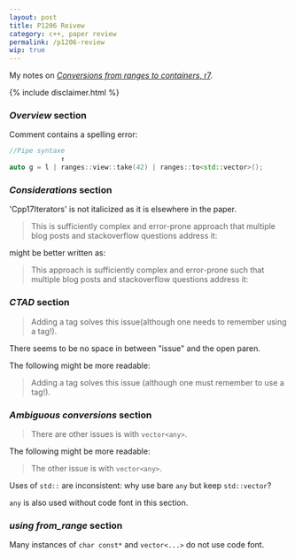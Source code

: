 ```yaml
---
layout: post
title: P1206 Reivew
category: c++, paper review
permalink: /p1206-review
wip: true
---
```


My notes on [_Conversions from ranges to containers_, r7](http://www.open-std.org/jtc1/sc22/wg21/docs/papers/2022/p1206r7.pdf).

{% include disclaimer.html %}

### _Overview_ section

Comment contains a spelling error:
```cpp
//Pipe syntaxe
             ↑
auto g = l | ranges::view::take(42) | ranges::to<std::vector>();
```

### _Considerations_ section

'Cpp17Iterators' is not italicized as it is elsewhere in the paper.

> This is sufficiently complex and error-prone approach that multiple blog posts and stackoverflow questions address it:

might be better written as:

> This approach is sufficiently complex and error-prone such that multiple blog posts and stackoverflow questions address it:

### _CTAD_ section

> Adding a tag solves this issue(although one needs to remember using a tag!).

There seems to be no space in between "issue" and the open paren.

The following might be more readable:

> Adding a tag solves this issue (although one must remember to use a tag!).

### _Ambiguous conversions_ section

> There are other issues is with `vector<any>`.

The following might be more readable:

> The other issue is with `vector<any>`.

Uses of `std::` are inconsistent: why use bare `any` but keep `std::vector`?

`any` is also used without code font in this section.

### _using from_range_ section

Many instances of `char const*` and `vector<...>` do not use code font.
